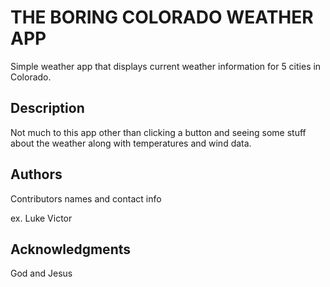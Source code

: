 # THE BORING COLORADO WEATHER APP

Simple weather app that displays current weather information for 5 cities in Colorado.

## Description

Not much to this app other than clicking a button and seeing some stuff about the weather along with temperatures and wind data.

## Authors

Contributors names and contact info

ex. Luke Victor

## Acknowledgments

God and Jesus
